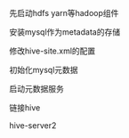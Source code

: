 先启动hdfs yarn等hadoop组件

安装mysql作为metadata的存储

修改hive-site.xml的配置

初始化mysql元数据

启动元数据服务

链接hive

hive-server2